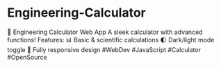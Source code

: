 # Engineering-Calculator
🔢 Engineering Calculator Web App A sleek calculator with advanced functions! Features: 📊 Basic &amp; scientific calculations 🌓 Dark/light mode toggle 📱 Fully responsive design #WebDev #JavaScript #Calculator #OpenSource
